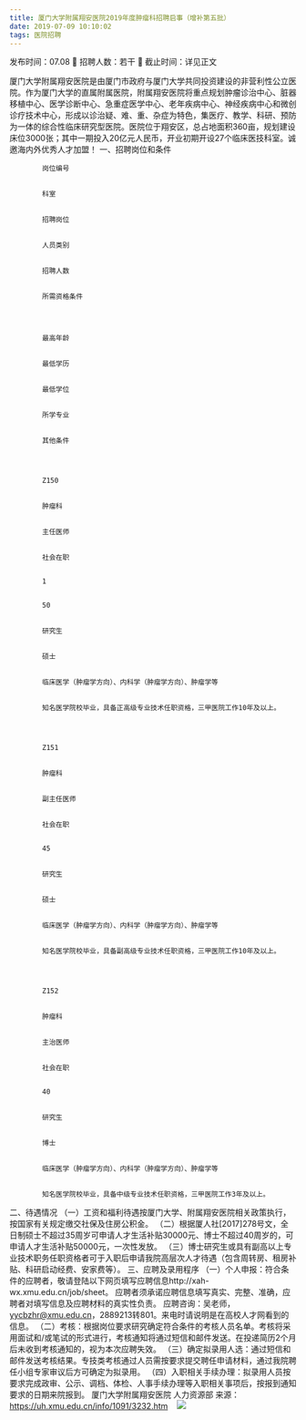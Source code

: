 ```yaml
---
title: 厦门大学附属翔安医院2019年度肿瘤科招聘启事（增补第五批）
date: 2019-07-09 10:10:02
tags: 医院招聘
---
```

发布时间：07.08   🌟   招聘人数：若干   🌈   截止时间：详见正文
<!-- more -->
厦门大学附属翔安医院是由厦门市政府与厦门大学共同投资建设的非营利性公立医院。作为厦门大学的直属附属医院，附属翔安医院将重点规划肿瘤诊治中心、脏器移植中心、医学诊断中心、急重症医学中心、老年疾病中心、神经疾病中心和微创诊疗技术中心，形成以诊治疑、难、重、杂症为特色，集医疗、教学、科研、预防为一体的综合性临床研究型医院。医院位于翔安区，总占地面积360亩，规划建设床位3000张；其中一期投入20亿元人民币，开业初期开设27个临床医技科室。诚邀海内外优秀人才加盟！
一、招聘岗位和条件

    
        
            
            岗位编号
            
            
            科室
            
            
            招聘岗位
            
            
            人员类别
            
            
            招聘人数
            
            
            所需资格条件
            
        
        
            
            最高年龄
            
            
            最低学历
            
            
            最低学位
            
            
            所学专业
            
            
            其他条件
            
        
        
            
            Z150
            
            
            肿瘤科
            
            
            主任医师
            
            
            社会在职
            
            
            1
            
            
            50
            
            
            研究生
            
            
            硕士
            
            
            临床医学（肿瘤学方向）、内科学（肿瘤学方向）、肿瘤学等
            
            
            知名医学院校毕业，具备正高级专业技术任职资格，三甲医院工作10年及以上。
            
        
        
            
            Z151
            
            
            肿瘤科
            
            
            副主任医师
            
            
            社会在职
            
            
            45
            
            
            研究生
            
            
            硕士
            
            
            临床医学（肿瘤学方向）、内科学（肿瘤学方向）、肿瘤学等
            
            
            知名医学院校毕业，具备副高级专业技术任职资格，三甲医院工作10年及以上。
            
        
        
            
            Z152
            
            
            肿瘤科
            
            
            主治医师
            
            
            社会在职
            
            
            40
            
            
            研究生
            
            
            博士
            
            
            临床医学（肿瘤学方向）、内科学（肿瘤学方向）、肿瘤学等
            
            
            知名医学院校毕业，具备中级专业技术任职资格，三甲医院工作3年及以上。
            
        
    

二、待遇情况
（一）工资和福利待遇按厦门大学、附属翔安医院相关政策执行，按国家有关规定缴交社保及住房公积金。
（二）根据厦人社[2017]278号文，全日制硕士不超过35周岁可申请人才生活补贴30000元、博士不超过40周岁的，可申请人才生活补贴50000元，一次性发放。
（三）博士研究生或具有副高以上专业技术职务任职资格者可于入职后申请我院高层次人才待遇（包含周转房、租房补贴、科研启动经费、安家费等）。
三、应聘及录用程序
（一）个人申报：符合条件的应聘者，敬请登陆以下网页填写应聘信息http://xah-wx.xmu.edu.cn/job/sheet。
应聘者须承诺应聘信息填写真实、完整、准确，应聘者对填写信息及应聘材料的真实性负责。
应聘咨询：吴老师，yycbzhr@xmu.edu.cn，2889213转801。来电时请说明是在高校人才网看到的信息。
（二）考核：根据岗位要求研究确定符合条件的考核人员名单。考核将采用面试和/或笔试的形式进行，考核通知将通过短信和邮件发送。在投递简历2个月后未收到考核通知的，视为本次应聘失效。
（三）确定拟录用人选：通过短信和邮件发送考核结果。专技类考核通过人员需按要求提交聘任申请材料，通过我院聘任小组专家审议后方可确定为拟录用。
（四）入职相关手续办理：拟录用人员按要求完成政审、公示、调档、体检、人事手续办理等入职相关事项后，按报到通知要求的日期来院报到。
厦门大学附属翔安医院
人力资源部
来源：
https://uh.xmu.edu.cn/info/1091/3232.htm
 
 ![](https://cdn.weiweiblog.cn/20181015134814.png)